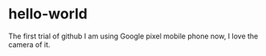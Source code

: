 # hello-world
The first trial of github
I am using Google pixel mobile phone now, I love the camera of it.
